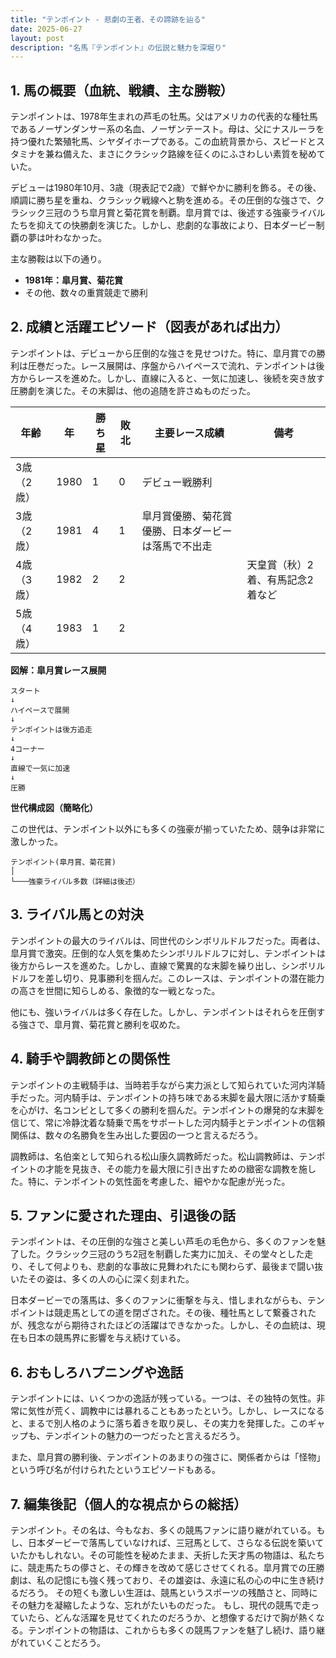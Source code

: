 ```yaml
---
title: "テンポイント - 悲劇の王者、その蹄跡を辿る"
date: 2025-06-27
layout: post
description: "名馬『テンポイント』の伝説と魅力を深堀り"
---
```


## 1. 馬の概要（血統、戦績、主な勝鞍）

テンポイントは、1978年生まれの芦毛の牡馬。父はアメリカの代表的な種牡馬であるノーザンダンサー系の名血、ノーザンテースト。母は、父にナスルーラを持つ優れた繁殖牝馬、シヤダイホープである。この血統背景から、スピードとスタミナを兼ね備えた、まさにクラシック路線を征くのにふさわしい素質を秘めていた。

デビューは1980年10月、3歳（現表記で2歳）で鮮やかに勝利を飾る。その後、順調に勝ち星を重ね、クラシック戦線へと駒を進める。その圧倒的な強さで、クラシック三冠のうち皐月賞と菊花賞を制覇。皐月賞では、後述する強豪ライバルたちを抑えての快勝劇を演じた。しかし、悲劇的な事故により、日本ダービー制覇の夢は叶わなかった。

主な勝鞍は以下の通り。

* **1981年：皐月賞、菊花賞**
* その他、数々の重賞競走で勝利


## 2. 成績と活躍エピソード（図表があれば出力）

テンポイントは、デビューから圧倒的な強さを見せつけた。特に、皐月賞での勝利は圧巻だった。レース展開は、序盤からハイペースで流れ、テンポイントは後方からレースを進めた。しかし、直線に入ると、一気に加速し、後続を突き放す圧勝劇を演じた。その末脚は、他の追随を許さぬものだった。

| 年齢 | 年 | 勝ち星 | 敗北 | 主要レース成績 | 備考 |
|---|---|---|---|---|---|
| 3歳（2歳） | 1980 | 1 | 0 | デビュー戦勝利 |  |
| 3歳（2歳） | 1981 | 4 | 1 | 皐月賞優勝、菊花賞優勝、日本ダービーは落馬で不出走 |  |
| 4歳（3歳） | 1982 | 2 | 2 |  | 天皇賞（秋）2着、有馬記念2着など |
| 5歳（4歳） | 1983 | 1 | 2 |  |  |


**図解：皐月賞レース展開**

```
スタート
↓
ハイペースで展開
↓
テンポイントは後方追走
↓
4コーナー
↓
直線で一気に加速
↓
圧勝
```

**世代構成図（簡略化）**

この世代は、テンポイント以外にも多くの強豪が揃っていたため、競争は非常に激しかった。

```
テンポイント(皐月賞、菊花賞)
│
└───強豪ライバル多数（詳細は後述）
```


## 3. ライバル馬との対決

テンポイントの最大のライバルは、同世代のシンボリルドルフだった。両者は、皐月賞で激突。圧倒的な人気を集めたシンボリルドルフに対し、テンポイントは後方からレースを進めた。しかし、直線で驚異的な末脚を繰り出し、シンボリルドルフを差し切り、見事勝利を掴んだ。このレースは、テンポイントの潜在能力の高さを世間に知らしめる、象徴的な一戦となった。

他にも、強いライバルは多く存在した。しかし、テンポイントはそれらを圧倒する強さで、皐月賞、菊花賞と勝利を収めた。


## 4. 騎手や調教師との関係性

テンポイントの主戦騎手は、当時若手ながら実力派として知られていた河内洋騎手だった。河内騎手は、テンポイントの持ち味である末脚を最大限に活かす騎乗を心がけ、名コンビとして多くの勝利を掴んだ。テンポイントの爆発的な末脚を信じて、常に冷静沈着な騎乗で馬をサポートした河内騎手とテンポイントの信頼関係は、数々の名勝負を生み出した要因の一つと言えるだろう。

調教師は、名伯楽として知られる松山康久調教師だった。松山調教師は、テンポイントの才能を見抜き、その能力を最大限に引き出すための緻密な調教を施した。特に、テンポイントの気性面を考慮した、細やかな配慮が光った。

## 5. ファンに愛された理由、引退後の話

テンポイントは、その圧倒的な強さと美しい芦毛の毛色から、多くのファンを魅了した。クラシック三冠のうち2冠を制覇した実力に加え、その堂々とした走り、そして何よりも、悲劇的な事故に見舞われたにも関わらず、最後まで闘い抜いたその姿は、多くの人の心に深く刻まれた。

日本ダービーでの落馬は、多くのファンに衝撃を与え、惜しまれながらも、テンポイントは競走馬としての道を閉ざされた。その後、種牡馬として繋養されたが、残念ながら期待されたほどの活躍はできなかった。しかし、その血統は、現在も日本の競馬界に影響を与え続けている。


## 6. おもしろハプニングや逸話

テンポイントには、いくつかの逸話が残っている。一つは、その独特の気性。非常に気性が荒く、調教中には暴れることもあったという。しかし、レースになると、まるで別人格のように落ち着きを取り戻し、その実力を発揮した。このギャップも、テンポイントの魅力の一つだったと言えるだろう。

また、皐月賞の勝利後、テンポイントのあまりの強さに、関係者からは「怪物」という呼び名が付けられたというエピソードもある。


## 7. 編集後記（個人的な視点からの総括）

テンポイント。その名は、今もなお、多くの競馬ファンに語り継がれている。もし、日本ダービーで落馬していなければ、三冠馬として、さらなる伝説を築いていたかもしれない。その可能性を秘めたまま、夭折した天才馬の物語は、私たちに、競走馬たちの儚さと、その輝きを改めて感じさせてくれる。皐月賞での圧勝劇は、私の記憶にも強く残っており、その雄姿は、永遠に私の心の中に生き続けるだろう。  その短くも激しい生涯は、競馬というスポーツの残酷さと、同時にその魅力を凝縮したような、忘れがたいものだった。  もし、現代の競馬で走っていたら、どんな活躍を見せてくれたのだろうか、と想像するだけで胸が熱くなる。テンポイントの物語は、これからも多くの競馬ファンを魅了し続け、語り継がれていくことだろう。
